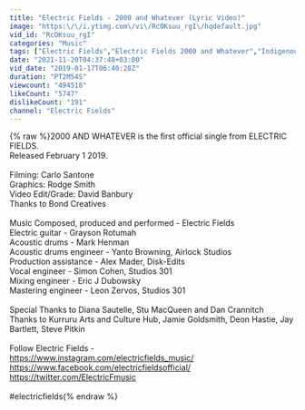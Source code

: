 ```yaml
---
title: "Electric Fields - 2000 and Whatever (Lyric Video)"
image: "https:\/\/i.ytimg.com\/vi\/RcOKsuu_rgI\/hqdefault.jpg"
vid_id: "RcOKsuu_rgI"
categories: "Music"
tags: ["Electric Fields","Electric Fields 2000 and Whatever","Indigenous music"]
date: "2021-11-20T04:37:48+03:00"
vid_date: "2019-01-17T06:40:28Z"
duration: "PT2M54S"
viewcount: "494518"
likeCount: "5747"
dislikeCount: "191"
channel: "Electric Fields"
---
```

{% raw %}2000 AND WHATEVER is the first official single from ELECTRIC FIELDS.<br />Released February 1 2019.<br /> <br />Filming: Carlo Santone <br />Graphics: Rodge Smith<br />Video Edit/Grade: David Banbury<br />Thanks to Bond Creatives<br /><br />Music Composed, produced and performed - Electric Fields<br />Electric guitar - Grayson Rotumah<br />Acoustic drums - Mark Henman <br />Acoustic drums engineer - Yanto Browning, Airlock Studios<br />Production assistance - Alex Mader, Disk-Edits<br />Vocal engineer - Simon Cohen, Studios 301<br />Mixing engineer - Eric J Dubowsky<br />Mastering engineer - Leon Zervos, Studios 301<br /><br />Special Thanks to Diana Sautelle, Stu MacQueen and Dan Crannitch<br />Thanks to Kurruru Arts and Culture Hub, Jamie Goldsmith, Deon Hastie, Jay Bartlett, Steve Pitkin<br /><br />Follow Electric Fields -<br /><a rel="nofollow" target="blank" href="https://www.instagram.com/electricfields_music/">https://www.instagram.com/electricfields_music/</a><br /><a rel="nofollow" target="blank" href="https://www.facebook.com/electricfieldsofficial/">https://www.facebook.com/electricfieldsofficial/</a><br /><a rel="nofollow" target="blank" href="https://twitter.com/ElectricFmusic">https://twitter.com/ElectricFmusic</a><br /><br />#electricfields{% endraw %}
